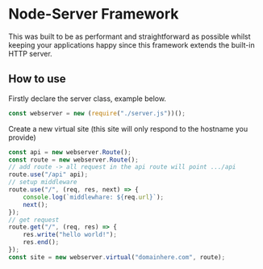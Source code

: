 # Node-Server Framework
This was built to be as performant and straightforward as possible whilst keeping your applications happy since this framework extends the built-in HTTP server.

## How to use
Firstly declare the server class, example below.
```javascript
const webserver = new (require("./server.js"))();
```
Create a new virtual site (this site will only respond to the hostname you provide)
```javascript
const api = new webserver.Route();
const route = new webserver.Route();
// add route -> all request in the api route will point .../api
route.use("/api" api);
// setup middleware
route.use("/", (req, res, next) => {
    console.log(`middlewhare: ${req.url}`);
    next();
});
// get request
route.get("/", (req, res) => {
    res.write("hello world!");
    res.end();
});
const site = new webserver.virtual("domainhere.com", route);
```